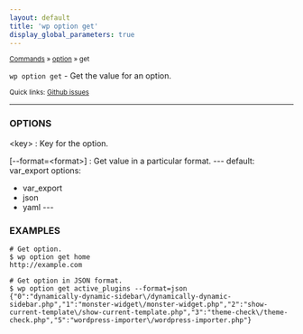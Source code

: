 ```yaml
---
layout: default
title: 'wp option get'
display_global_parameters: true
---
```


<small>[Commands](/commands/) &raquo; [option](/commands/option/) &raquo; get</small>

`wp option get` - Get the value for an option.

<small>Quick links: <a href="https://github.com/wp-cli/wp-cli/issues?q=is%3Aopen+label%3Acommand%3Aoption-get+sort%3Aupdated-desc">Github issues</a></small>

<hr />

### OPTIONS

&lt;key&gt;
: Key for the option.

[\--format=&lt;format&gt;]
: Get value in a particular format.
\---
default: var_export
options:
  - var_export
  - json
  - yaml
\---

### EXAMPLES

    # Get option.
    $ wp option get home
    http://example.com

    # Get option in JSON format.
    $ wp option get active_plugins --format=json
    {"0":"dynamically-dynamic-sidebar\/dynamically-dynamic-sidebar.php","1":"monster-widget\/monster-widget.php","2":"show-current-template\/show-current-template.php","3":"theme-check\/theme-check.php","5":"wordpress-importer\/wordpress-importer.php"}



